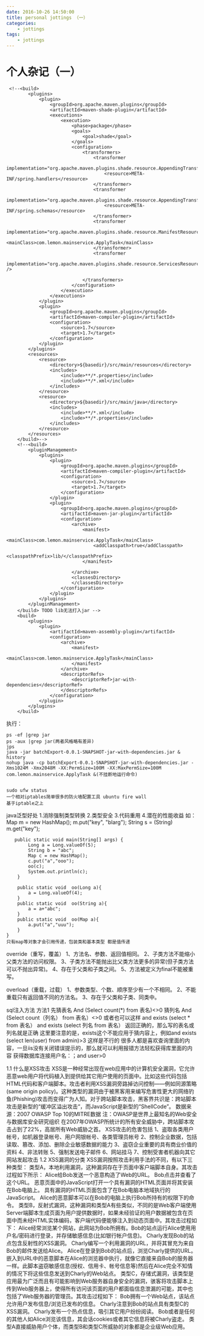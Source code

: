 ```yaml
---
date: 2016-10-26 14:50:00
title: personal jottings （一）
categories:
    - jottings
tags:
    - jottings
---
```


# 个人杂记（一）

```
 <!--<build>
        <plugins>
            <plugin>
                <groupId>org.apache.maven.plugins</groupId>
                <artifactId>maven-shade-plugin</artifactId>
                <executions>
                    <execution>
                        <phase>package</phase>
                        <goals>
                            <goal>shade</goal>
                        </goals>
                        <configuration>
                            <transformers>
                                <transformer
                                        implementation="org.apache.maven.plugins.shade.resource.AppendingTransformer">
                                    <resource>META-INF/spring.handlers</resource>
                                </transformer>
                                <transformer
                                        implementation="org.apache.maven.plugins.shade.resource.AppendingTransformer">
                                    <resource>META-INF/spring.schemas</resource>
                                </transformer>
                                <transformer
                                        implementation="org.apache.maven.plugins.shade.resource.ManifestResourceTransformer">
                                    <mainClass>com.lemon.mainservice.ApplyTask</mainClass>
                                </transformer>
                                <transformer
                                        implementation="org.apache.maven.plugins.shade.resource.ServicesResourceTransformer" />

                            </transformers>
                        </configuration>
                    </execution>
                </executions>
            </plugin>
            <plugin>
                <groupId>org.apache.maven.plugins</groupId>
                <artifactId>maven-compiler-plugin</artifactId>
                <configuration>
                    <source>1.7</source>
                    <target>1.7</target>
                </configuration>
            </plugin>
        </plugins>
        <resources>
            <resource>
                <directory>${basedir}/src/main/resources</directory>
                <includes>
                    <include>**/*.properties</include>
                    <include>**/*.xml</include>
                </includes>
            </resource>
            <resource>
                <directory>${basedir}/src/main/java</directory>
                <includes>
                    <include>**/*.xml</include>
                    <include>**/*.properties</include>
                </includes>
            </resource>
        </resources>
    </build>-->
    <!--<build>
        <pluginManagement>
            <plugins>
                <plugin>
                    <groupId>org.apache.maven.plugins</groupId>
                    <artifactId>maven-compiler-plugin</artifactId>
                    <configuration>
                        <source>1.7</source>
                        <target>1.7</target>
                    </configuration>
                </plugin>
                <plugin>
                    <groupId>org.apache.maven.plugins</groupId>
                    <artifactId>maven-jar-plugin</artifactId>
                    <configuration>
                        <archive>
                            <manifest>
                                <mainClass>com.lemon.mainservice.ApplyTask</mainClass>
                                <addClasspath>true</addClasspath>
                                <classpathPrefix>lib/</classpathPrefix>
                            </manifest>

                        </archive>
                        <classesDirectory>
                        </classesDirectory>
                    </configuration>
                </plugin>
            </plugins>
        </pluginManagement>
    </build> TODO lib无法打入jar -->
    <build>
		<plugins>
			<plugin>
				<artifactId>maven-assembly-plugin</artifactId>
				<configuration>
					<archive>
						<manifest>
							<mainClass>com.lemon.mainservice.ApplyTask</mainClass>
						</manifest>
					</archive>
					<descriptorRefs>
						<descriptorRef>jar-with-dependencies</descriptorRef>
					</descriptorRefs>
				</configuration>
			</plugin>
		</plugins>
	</build>
```
执行：

```
ps -ef |grep jar
ps -aux |grep jar(两者风格略有差异)
jps
java -jar batchExport-0.0.1-SNAPSHOT-jar-with-dependencies.jar &
history
nohup java -cp batchExport-0.0.1-SNAPSHOT-jar-with-dependencies.jar -Xms1024M -Xmx2048M -XX:PermSize=100M -XX:MaxPermSize=100M com.lemon.mainservice.ApplyTask &(不挂断地运行命令)


```

```
sudo ufw status
一个相对iptables简单很多的防火墙配置工具 ubuntu fire wall
基于iptable之上
```

java泛型好处
1.消除强制类型转换
2.类型安全
3.代码重用
4.潜在的性能收益
如：
Map m = new HashMap();
m.put("key", "blarg");
String s = (String) m.get("key");

```
   public static void main(String[] args) {
        Long a = Long.valueOf(5);
        String b = "abc";
        Map c = new HashMap();
        c.put("a","ooo");
        oo(c);
        System.out.println(c);
    }

    public static void  oo(Long a){
        a = Long.valueOf(4);
    }
    public static void  oo(String a){
        a = a+"abc";
    }
    public static void  oo(Map a){
        a.put("a","uuu");
    }
}
只有map等对象才会引用传递，包装类和基本类型 都是值传递
```

override（重写，覆盖）
1、方法名、参数、返回值相同。
2、子类方法不能缩小父类方法的访问权限。
3、子类方法不能抛出比父类方法更多的异常(但子类方法可以不抛出异常)。
4、存在于父类和子类之间。
5、方法被定义为final不能被重写。

overload（重载，过载）
1、参数类型、个数、顺序至少有一个不相同。
2、不能重载只有返回值不同的方法名。
3、存在于父类和子类、同类中。

sql注入方法
方法1
先猜表名
And (Select count(*) from 表名)<>0
猜列名
And (Select count（列名） from 表名）<>0
或者也可以这样
and exists (select * from 表名）
and exists (select 列名 from 表名）
返回正确的，那么写的表名或列名就是正确
这里要注意的是，exists这个不能应用于猜内容上，例如and exists (select len(user) from admin)>3 这样是不行的
很多人都是喜欢查询里面的内容，一旦iis没有关闭错误提示的，那么就可以利用报错方法轻松获得库里面的内容
获得数据库连接用户名：；and user>0


1.1 什么是XSS攻击
XSS是一种经常出现在web应用中的计算机安全漏洞，它允许恶意web用户将代码植入到提供给其它用户使用的页面中。比如这些代码包括HTML代码和客户端脚本。攻击者利用XSS漏洞旁路掉访问控制——例如同源策略(same origin policy)。这种类型的漏洞由于被黑客用来编写危害性更大的网络钓鱼(Phishing)攻击而变得广为人知。对于跨站脚本攻击，黑客界共识是：跨站脚本攻击是新型的“缓冲区溢出攻击“，而JavaScript是新型的“ShellCode”。
数据来源：2007 OWASP Top 10的MITRE数据
注：OWASP是世界上最知名的Web安全与数据库安全研究组织
在2007年OWASP所统计的所有安全威胁中，跨站脚本攻击占到了22%，高居所有Web威胁之首。
XSS攻击的危害包括
1、盗取各类用户帐号，如机器登录帐号、用户网银帐号、各类管理员帐号
2、控制企业数据，包括读取、篡改、添加、删除企业敏感数据的能力
3、盗窃企业重要的具有商业价值的资料
4、非法转账
5、强制发送电子邮件
6、网站挂马
7、控制受害者机器向其它网站发起攻击
1.2 XSS漏洞的分类
XSS漏洞按照攻击利用手法的不同，有以下三种类型：
类型A，本地利用漏洞，这种漏洞存在于页面中客户端脚本自身。其攻击过程如下所示：
Alice给Bob发送一个恶意构造了Web的URL。
Bob点击并查看了这个URL。
恶意页面中的JavaScript打开一个具有漏洞的HTML页面并将其安装在Bob电脑上。
具有漏洞的HTML页面包含了在Bob电脑本地域执行的JavaScript。
Alice的恶意脚本可以在Bob的电脑上执行Bob所持有的权限下的命令。
类型B，反射式漏洞，这种漏洞和类型A有些类似，不同的是Web客户端使用Server端脚本生成页面为用户提供数据时，如果未经验证的用户数据被包含在页面中而未经HTML实体编码，客户端代码便能够注入到动态页面中。其攻击过程如下：
Alice经常浏览某个网站，此网站为Bob所拥有。Bob的站点运行Alice使用用户名/密码进行登录，并存储敏感信息(比如银行帐户信息)。
Charly发现Bob的站点包含反射性的XSS漏洞。
Charly编写一个利用漏洞的URL，并将其冒充为来自Bob的邮件发送给Alice。
Alice在登录到Bob的站点后，浏览Charly提供的URL。
嵌入到URL中的恶意脚本在Alice的浏览器中执行，就像它直接来自Bob的服务器一样。此脚本盗窃敏感信息(授权、信用卡、帐号信息等)然后在Alice完全不知情的情况下将这些信息发送到Charly的Web站点。
类型C，存储式漏洞，该类型是应用最为广泛而且有可能影响到Web服务器自身安全的漏洞，骇客将攻击脚本上传到Web服务器上，使得所有访问该页面的用户都面临信息泄漏的可能，其中也包括了Web服务器的管理员。其攻击过程如下：
Bob拥有一个Web站点，该站点允许用户发布信息/浏览已发布的信息。
Charly注意到Bob的站点具有类型C的XSS漏洞。
Charly发布一个热点信息，吸引其它用户纷纷阅读。
Bob或者是任何的其他人如Alice浏览该信息，其会话cookies或者其它信息将被Charly盗走。
类型A直接威胁用户个体，而类型B和类型C所威胁的对象都是企业级Web应用。
